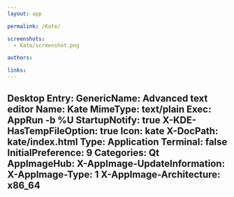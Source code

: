 ```yaml
---
layout: app

permalink: /Kate/

screenshots:
  - Kate/screenshot.png

authors:

links:
---
```

Desktop Entry:
  GenericName: Advanced text editor
  Name: Kate
  MimeType: text/plain
  Exec: AppRun -b %U
  StartupNotify: true
  X-KDE-HasTempFileOption: true
  Icon: kate
  X-DocPath: kate/index.html
  Type: Application
  Terminal: false
  InitialPreference: 9
  Categories: Qt
AppImageHub:
  X-AppImage-UpdateInformation: 
  X-AppImage-Type: 1
  X-AppImage-Architecture: x86_64
---
